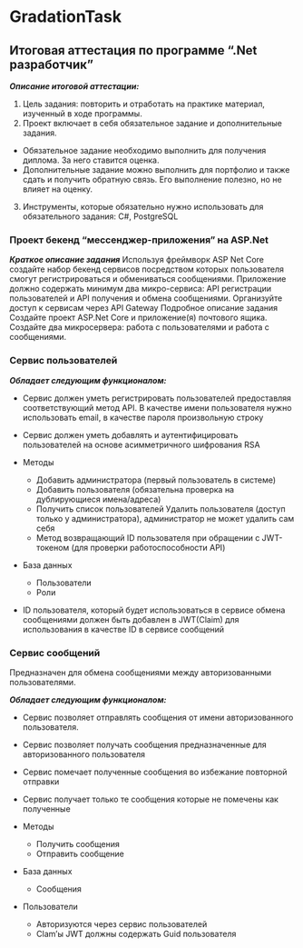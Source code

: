 ﻿# GradationTask
## Итоговая аттестация по программе “.Net разработчик”

__*Описание итоговой аттестации:*__
1) Цель задания: повторить и отработать на практике материал, изученный
в ходе программы.
2) Проект включает в себя обязательное задание и дополнительные
задания.
- Обязательное задание необходимо выполнить для получения
диплома. За него ставится оценка.
- Дополнительные задание можно выполнить для портфолио и
также сдать и получить обратную связь. Его выполнение полезно,
но не влияет на оценку.
3) Инструменты, которые обязательно нужно использовать для
обязательного задания: C#, PostgreSQL

### Проект бекенд “мессенджер-приложения” на ASP.Net
__*Краткое описание задания*__
Используя фреймворк ASP Net Core создайте набор бекенд сервисов
посредством которых пользователя смогут регистрироваться и обмениваться
сообщениями. Приложение должно содержать минимум два микро-сервиса:
API регистрации пользователей и API получения и обмена сообщениями.
Организуйте доступ к сервисам через API Gateway
Подробное описание задания
Создайте проект ASP.Net Core и приложение(я) почтового ящика. Создайте два
микросервера: работа с пользователями и работа с сообщениями.
### Сервис пользователей 
__*Обладает следующим функционалом:*__

+ Сервис должен уметь регистрировать пользователей предоставляя
соответствующий метод API. В качестве имени пользователя нужно
использовать email, в качестве пароля произвольную строку

+ Сервис должен уметь добавлять и аутентифицировать пользователей на
основе асимметричного шифрования RSA

+ Методы
  
   - Добавить администратора (первый пользователь в системе)
   - Добавить пользователя (обязательна проверка на
дублирующиеся имена/адреса)
   - Получить список пользователей
   Удалить пользователя (доступ только у администратора),
администратор не может удалить сам себя
   - Метод возвращающий ID пользователя при обращении с
JWT-токеном (для проверки работоспособности API)

+ База данных

   - Пользователи
   - Роли

+ ID пользователя, который будет использоваться в сервисе обмена
сообщениями должен быть добавлен в JWT(Claim) для использования в
качестве ID в сервисе сообщений


### Сервис сообщений
Предназначен для обмена сообщениями между авторизованными пользователями.

__*Обладает следующим функционалом:*__

 + Сервис позволяет отправлять сообщения от имени авторизованного
пользователя.

+ Сервис позволяет получать сообщения предназначенные для
авторизованного пользователя

+ Сервис помечает полученные сообщения во избежание повторной
отправки

+ Сервис получает только те сообщения которые не помечены как
полученные

+ Методы

   - Получить сообщения
   - Отправить сообщение

+ База данных

  - Сообщения

+ Пользователи

   - Авторизуются через сервис пользователей
   - Clam’ы JWT должны содержать Guid пользователя
